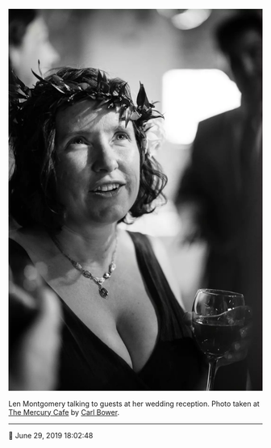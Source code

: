 ![Len Montgomery talking to guests at her wedding reception](assets/0017c98866b78d8418b6e7cb8205badd.webp)

Len Montgomery talking to guests at her wedding reception. Photo taken at [The Mercury Cafe](http://mercurycafe.com/) by [Carl Bower](http://carlbowerphotos.com/).

- - - -

<span aria-hidden="true">📅</span> June 29, 2019 18:02:48
